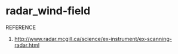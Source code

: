 # radar_wind-field


REFERENCE

1. http://www.radar.mcgill.ca/science/ex-instrument/ex-scanning-radar.html

